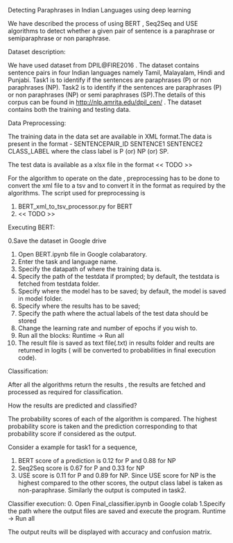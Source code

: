 Detecting Paraphrases in Indian Languages using deep learning

We have described the process of using BERT , Seq2Seq and USE algorithms to detect whether a given pair of sentence is a paraphrase or semiparaphrase or non paraphrase.

Dataset description:

We have used dataset from DPIL@FIRE2016 . The dataset contains sentence pairs in four Indian languages namely Tamil, Malayalam, Hindi and Punjabi. Task1 is to identify if the sentences are paraphrases (P) or non paraphrases (NP). Task2 is to identify if the sentences are paraphrases (P) or non paraphrases (NP) or semi paraphrases (SP).The details of this corpus can be found in http://nlp.amrita.edu/dpil_cen/ . The dataset contains both the training and testing data.

Data Preprocessing:

The training data in the data set are available in XML format.The data is present in the format - 
             SENTENCEPAIR_ID SENTENCE1 SENTENCE2 CLASS_LABEL
where the class label is P (or) NP (or) SP.

The test data is available as a xlsx file in the format
<< TODO >>

For the algorithm to operate on the date , preprocessing has to be done to convert the xml file to a tsv  and to convert it in the format as required by the algorithms. The script used for preprocessing is 
 
 1. BERT_xml_to_tsv_processor.py  for BERT 
 2. << TODO >>

Executing BERT:


0.Save the dataset in Google drive
1. Open BERT.ipynb file in Google colabaratory.
2. Enter the task and language name.
3. Specify the datapath of where the training data is.
4. Specify the path of the testdata if prompted; by default, the testdata is fetched from testdata folder.
5. Specify where the model has to be saved; by default, the model is saved in model folder.
6. Specify where the results has to be saved;
7. Specify the path where the actual labels of the test data should be stored
8. Change the learning rate and number of epochs if you wish to.
9. Run all the blocks: Runtime -> Run all
10. The result file is saved as text file(.txt) in results folder and reults are returned in logits ( will be converted to probabilities in final execution code).


Classification:

After all the algorithms return the results , the results are fetched and processed as required for classification.

How the results are predicted and classified?

The probability scores of each of the algorithm is compared. The highest probability score is taken and the prediction corresponding to that probability score if considered as the output.

Consider a example for task1 for a sequence,
  1. BERT score of a prediction is 0.12 for P and 0.88 for NP
  2. Seq2Seq score is 0.67 for P and 0.33 for NP
  3. USE score is 0.11 for P and 0.89 for NP.
Since USE score for NP is the highest compared to the other scores, the output class label is taken as non-paraphrase. Similarly the output is computed in task2.

Classifier execution:
0. Open Final_classifier.ipynb in Google colab
1.Specify the path where the output files are saved and execute the program. Runtime -> Run all

The output reults will be displayed with accuracy and confusion matrix.
  



